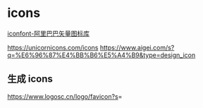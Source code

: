 # icons

[iconfont-阿里巴巴矢量图标库](https://www.iconfont.cn/)

<https://unicornicons.com/icons>
<https://www.aigei.com/s?q=%E6%96%87%E4%BB%B6%E5%A4%B9&type=design_icon>

## 生成 icons

<https://www.logosc.cn/logo/favicon?s>=
